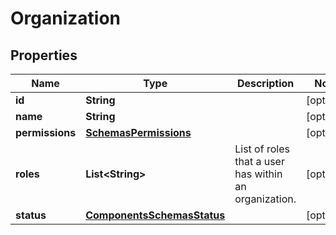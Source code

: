 # Organization

## Properties
Name | Type | Description | Notes
------------ | ------------- | ------------- | -------------
**id** | **String** |  |  [optional]
**name** | **String** |  |  [optional]
**permissions** | [**SchemasPermissions**](SchemasPermissions.md) |  |  [optional]
**roles** | **List&lt;String&gt;** | List of roles that a user has within an organization. |  [optional]
**status** | [**ComponentsSchemasStatus**](ComponentsSchemasStatus.md) |  |  [optional]
